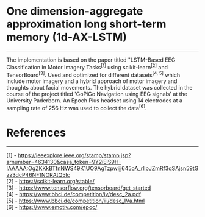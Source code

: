 # One dimension-aggregate approximation long short-term memory (1d-AX-LSTM)
----
The implementation is based on the paper titled "LSTM-Based EEG Classification in Motor Imagery Tasks<sup>[1]</sup> using scikit-learn<sup>[2]</sup> and TensorBoard<sup>[3]</sup>. 
Used and optimized for different datasets<sup>[4, 5]</sup> which include motor imagery and a hybrid approach of motor imagery and thoughts about facial movements. The hybrid dataset was collected in the course of the project titled 'GoPiGo Navigation using EEG signals' at the University Paderborn. An Epoch Plus headset using 14 electrodes at a sampling rate of 256 Hz was used to collect the data<sup>[6]</sup>.

# References
----
[1] - https://ieeexplore.ieee.org/stamp/stamp.jsp?arnumber=4634130&casa_token=9Y2iEIS9H-IAAAAA:OgZKKkBTfnNWS49K1UO9AgTzpwijj645oA_rllpJZmRf3qSAjsn59tGzz3dcP46NF1NORAtQ5lc<br/>
[2] - https://scikit-learn.org/stable/<br/>
[3] - https://www.tensorflow.org/tensorboard/get_started<br/>
[4] - https://www.bbci.de/competition/iv/desc_2a.pdf<br/>
[5] - https://www.bbci.de/competition/iii/desc_IVa.html<br/>
[6] - https://www.emotiv.com/epoc/<br/>
